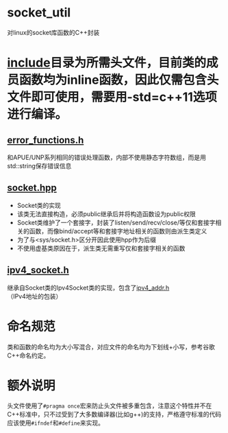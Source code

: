 # socket_util
对linux的socket库函数的C++封装

# [include](include)目录为所需头文件，目前类的成员函数均为inline函数，因此仅需包含头文件即可使用，需要用-std=c++11选项进行编译。
## [error_functions.h](include/error_functions.h)
和APUE/UNP系列相同的错误处理函数，内部不使用静态字符数组，而是用std::string保存错误信息
## [socket.hpp](include/socket.hpp)
- Socket类的实现
- 该类无法直接构造，必须public继承后并将构造函数设为public权限
- Socket类维护了一个套接字，封装了listen/send/recv/close/等仅和套接字相关的函数，而像bind/accept等和套接字地址相关的函数则由派生类定义
- 为了与<sys/socket.h>区分开因此使用hpp作为后缀
- 不使用虚基类原因在于，派生类无需重写仅和套接字相关的函数
## [ipv4_socket.h](include/ipv4_socket.h)
继承自Socket类的Ipv4Socket类的实现，包含了[ipv4_addr.h](include/ipv4_addr.h)（IPv4地址的包装）

# 命名规范
类和函数的命名均为大小写混合，对应文件的命名均为下划线+小写，参考谷歌C++命名约定。

# 额外说明
头文件使用了`#pragma once`宏来防止头文件被多重包含，注意这个特性并不在C++标准中，只不过受到了大多数编译器(比如g++)的支持，严格遵守标准的代码应该使用`#ifndef`和`#define`来实现。
